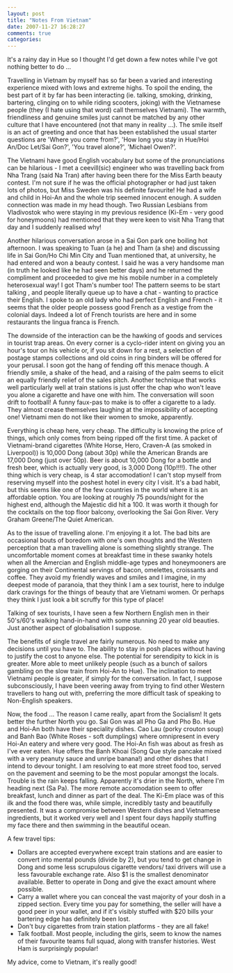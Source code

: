 ```yaml
---
layout: post
title: "Notes From Vietnam"
date: 2007-11-27 16:28:27
comments: true
categories:
---
```


It's  a rainy day in Hue so I thought I'd get down a few notes while I've got nothing better to do ...

Travelling in Vietnam by myself has so far been a varied and interesting experience mixed with lows and extreme highs. To spoil the ending, the best part of it by far has been interacting (ie. talking, smoking, drinking, bartering, clinging on to while riding scooters, joking) with the Vietnamese people (they (I hate using that word) call themselves Vietnami). The warmth, friendliness and genuine smiles just cannot be matched by any other culture that I have encountered (not that many in reality ...). The smile itself is an act of greeting and once that has been established the usual starter questions are 'Where you come from?', 'How long you stay in Hue/Hoi An/Doc Let/Sai Gon?', 'You travel alone?', 'Michael Owen?'.

The Vietnami have good English vocabulary but some of the pronunciations can be hilarious - I met a ceevill(sic) engineer who was travelling back from Nha Trang (said Na Tran) after having been there for the Miss Earth beauty contest. I'm not sure if he was the official photographer or had just taken lots of photos, but Miss Sweden was his definite favourite! He had a wife and child in Hoi-An and the whole  trip seemed innocent enough. A sudden connection was made in my head though. Two Russian Lesbians from Vladivostok who were staying in my previous residence (Ki-Em - very good for honeymoons) had mentioned that they were keen to visit Nha Trang that day and I suddenly realised why!

Another hilarious conversation arose in a Sai Gon park one boiling hot afternoon. I was speaking to Tuan (a he) and Tham (a she) and discussing life in Sai Gon/Ho Chi Min City and Tuan mentioned that, at university, he had entered and won a beauty contest. I said he was a very handsome man (in truth he looked like he had seen better days) and he returned the compliment and proceeded to give me his mobile number in a completely heterosexual way! I got Tham's number too! The pattern seems to be start talking , and  people literally queue up to have a chat - wanting to practice their English. I spoke to an old lady who had perfect English and French - it seems that the older people possess good French as a vestige from the colonial days. Indeed a lot of French tourists are here and in some restaurants the lingua franca is French.

The downside of the interaction can be the hawking of goods and services in tourist trap areas. On every corner is a cyclo-rider intent on giving you an hour's tour on his vehicle or, if you sit down for a rest, a selection of postage stamps collections and old coins in ring binders will be offered for your perusal. I soon got the hang of fending off this menace though. A friendly smile, a shake of the head, and a raising of the palm  seems to elicit an equally friendly relief of the sales  pitch.  Another technique that works well particularly well at train stations is just offer the chap who won't leave you alone a cigarette and have one with him. The conversation will soon drift to football! A funny faux-pas to make is to offer a cigarette to a lady. They almost crease themselves laughing at the impossibility of accepting one! Vietnami men do not like their women to smoke, apparently.

Everything is cheap here, very cheap. The difficulty is knowing the price of things, which only comes from being ripped off the first time. A packet of Vietnami-brand cigarettes (White Horse, Hero, Craven-A (as smoked in Liverpool)) is 10,000 Dong (about 30p) while the American Brands are 17,000 Dong (just over 50p). Beer is about 10,000 Dong for a bottle and fresh beer, which is actually very good, is 3,000 Dong (10p!!!!). The other thing which is very cheap, is 4 star accomodation! I can't stop myself from reserving myself into the poshest hotel in every city I visit. It's a bad habit, but this seems like one of the few countries in the world where it is an affordable option. You are looking at roughly 75 pounds/night for the highest end, although the Majestic did hit a 100. It was worth it though for the cocktails on the top floor balcony, overlooking the Sai Gon River. Very Graham Greene/The Quiet American.

As to the issue of travelling alone. I'm enjoying it a lot. The bad bits are occasional bouts of boredom with one's own thoughts and the Western perception that a man travelling alone is something slightly strange. The uncomfortable moment comes at breakfast time in these swanky hotels when all the Amercian and English  middle-age types and honeymooners are gorging on their Continental servings of  bacon, omelettes, croissants and coffee. They avoid my friendly waves and smiles and I imagine, in my deepest mode of paranoia, that they think I am a sex tourist, here to indulge dark cravings for the things of beauty that are Vietnami  women. Or perhaps they think I just look a bit scruffy for this type of place!

Talking of sex tourists, I have seen a few Northern English men in their 50's/60's walking hand-in-hand with some stunning 20 year old beauties. Just another aspect of globalisation I suppose.

The benefits of single travel are fairly numerous. No need to make any decisions until you have to. The ability to stay in posh places without having to justify the cost to anyone else. The potential for serendipity to kick in is greater. More able to meet unlikely people (such as a bunch of sailors gambling on the slow train from Hoi-An to Hue). The inclination to meet Vietnami people is greater, if simply for the conversation. In fact, I suppose subconsciously, I have been veering away from  trying to find other Western travellers to hang out with, preferring the more difficult task of speaking to Non-English speakers.

Now, the food ... The reason I came really, apart from the Socialism! It gets better the further North you go. Sai Gon was all Pho Ga and Pho Bo. Hue and Hoi-An both have their speciality dishes. Cao Lau (porky crouton soup) and Banh Bao (White Roses - soft dumplings) where omnipresent in every Hoi-An eatery and where very good. The Hoi-An fish was about as fresh as I've ever eaten. Hue offers the Banh Khoai (Song Que style pancake mixed with a very peanuty sauce and unripe banana!) and other dishes that I intend to devour tonight. I am resolving to eat more street food too, served on the pavement and seeming to be the most popular amongst the locals. Trouble is the rain keeps falling. Apparently it's drier in the North, where I'm heading next (Sa Pa). The more remote accomodation seem to offer breakfast, lunch and dinner as part of the deal. The Ki-Em place was of this ilk and the food there was, while simple, incredibly tasty and beautifully presented. It was a compromise between Western dishes and Vietnamese ingredients, but it worked very well and I spent four days happily stuffing my face there and then swimming in the beautiful ocean.

A few travel tips:

* Dollars are accepted everywhere except train stations and are easier to convert into mental pounds (divide by 2), but you tend to get change in Dong and some less scrupulous cigarette vendors/ taxi drivers will use a less favourable exchange rate. Also $1 is the smallest denominator available. Better to operate in Dong and give the exact amount where possible.
* Carry a wallet where you can conceal the vast majority of your dosh in a zipped section. Every time you pay for something, the seller will have a good peer in your wallet, and if it's visibly stuffed with $20 bills your bartering edge has definitely been lost.
* Don't buy cigarettes from train station platforms - they are all fake!
* Talk football. Most people, including the girls, seem to know the names of their favourite teams full squad, along with transfer histories. West Ham is surprisingly popular!

My advice, come to Vietnam, it's really good!
